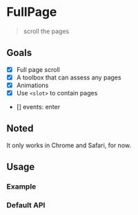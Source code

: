 # FullPage

> scroll the pages

## Goals

 * [x] Full page scroll
 * [x] A toolbox that can assess any pages
 * [x] Animations
 * [x] Use `<slot>` to contain pages
 * [] events: enter

## Noted

It only works in Chrome and Safari, for now.


## Usage

### Example

### Default API
